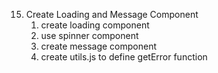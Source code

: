 15. Create Loading and Message Component
    1. create loading component
    2. use spinner component
    3. create message component
    4. create utils.js to define getError function
